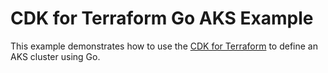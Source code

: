 # CDK for Terraform Go AKS Example

This example demonstrates how to use the [CDK for Terraform](https://cdk.tf) to define an AKS cluster using Go.

